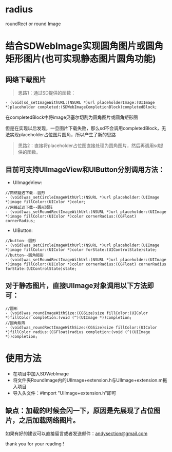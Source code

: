 # radius
roundRect or round Image
# 结合SDWebImage实现圆角图片或圆角矩形图片(也可实现静态图片圆角功能)
## 网络下载图片
> 思路1：通过SD提供的函数：

```
- (void)sd_setImageWithURL:(NSURL *)url placeholderImage:(UIImage *)placeholder completed:(SDWebImageCompletionBlock)completedBlock;
```
在completedBlock中将image贝塞尔切割为圆角图片或圆角矩形图

但是在实现以后发现，一旦图片下载失败，那么sd不会调用completedBlock，无法实现placeholder占位图片圆角，所以产生了新的思路

> 思路2：直接将placeholder占位图直接处理为圆角图片，然后再调用sd提供的函数。

## 目前可支持UIImageView和UIButton分别调用方法：
* UIImageView:
```
//网络延迟下载--圆形
- (void)was_setCircleImageWithUrl:(NSURL *)url placeholder:(UIImage *)image fillColor:(UIColor *)color;
//网络延迟下载--圆形矩阵
- (void)was_setRoundRectImageWithUrl:(NSURL *)url placeholder:(UIImage *)image fillColor:(UIColor *)color cornerRadius:(CGFloat) cornerRadius;
```
* UIButton:
```
//button--圆形
- (void)was_setCircleImageWithUrl:(NSURL *)url placeholder:(UIImage *)image fillColor:(UIColor *)color forState:(UIControlState)state;
//button--圆角矩形
- (void)was_setRoundRectImageWithUrl:(NSURL *)url placeholder:(UIImage *)image fillColor:(UIColor *)color cornerRadius:(CGFloat) cornerRadius forState:(UIControlState)state;
```
## 对于静态图片，直接UIImage对象调用以下方法即可：
```
//圆形
- (void)was_roundImageWithSize:(CGSize)size fillColor:(UIColor *)fillColor completion:(void (^)(UIImage *))completion;
//圆角矩阵
- (void)was_roundRectImageWithSize:(CGSize)size fillColor:(UIColor *)fillColor radius:(CGFloat)radius completion:(void (^)(UIImage *))completion;
```
# 使用方法
* 在项目中加入SDWebImage
* 将文件夹RoundImage内的UIImage+extension.h与UIImage+extension.m拖入项目
* 导入头文件：#import "UIImage+extension.h"即可

## 缺点：加载的时候会闪一下，原因是先展现了占位图片，之后加载网络图片。
如果有好的建议可以直接留言或者发送邮件：andysection@gmail.com

thank you for your reading !
